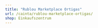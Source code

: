 ```yaml
---
title: "Rublou Marketplace Ortigas"
url: /cainta/rublou-marketplace-ortigas/
shop: Einkaufszentrum
---
```

